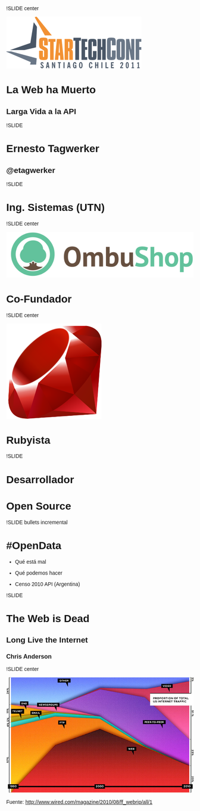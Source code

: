 !SLIDE center

<style>
body {
     font-family: Helvetica, "Gill Sans", Arial, sans-serif;
}
</style>

<img src="startechconf-logo.png" alt="Star Tech Conf"/>

<br/>

# La Web ha Muerto #

## Larga Vida a la API #

!SLIDE 
 
# Ernesto Tagwerker #

## @etagwerker ##

!SLIDE

# Ing. Sistemas (UTN) #

<!-- 
  Ingeniero en Sistemas de la Universidad Tecnológica Nacional de Buenos Aires. 
-->

!SLIDE center

<img src="ombu-shop-logo-grande-600x146.jpg" alt="Ombu Shop"/>

# Co-Fundador #

<!-- 
  Co-Fundador de Ombu Shop, Tu Tienda Online en Minutos. Una plataforma para crear tiendas
  virtuales de una forma simple y flexible. 
-->

!SLIDE center

<img src="256px-Ruby_logo.svg.png" alt="Ombu Shop">

# Rubyista #

!SLIDE

# Desarrollador #

# Open Source #

!SLIDE bullets incremental

# #OpenData #

<!-- 
  La idea de que ciertos datos estén disponibles y libres de uso y republicación, sin problemas de copyright o patentes.
  Esta charla se centra en OpenData centrado en el gobierno de Argentina. 
-->

* Qué está mal

<!-- 
  
  Ejemplos de sitios que no facilitan el acceso a la información generada por el Gobierno en Argentina. 
  
  Qué está mal con cada uno de los sitios y por qué está mal. 

-->

* Qué podemos hacer

<!-- 
  
  No podemos depender en el gobierno para emprender soluciones de OpenData. La iniciativa depende
  de nosotros. 
  
  Qué podemos hacer para facilitar el acceso a la información de Gobierno. 

-->

* Censo 2010 API (Argentina)

<!-- 

  Cómo se puede armar una API usando Ruby, Rubygems e ingeniería reversa sobre sitios existentes
  de Gobierno. 
  
  La posibilidad de abrir los datos sin tener que dedicarle mucho esfuerzo. Un ejemplo de las librerías
  disponibles para scrapear un sitio, armar una API y consumirla. 

-->

!SLIDE 

# The Web is Dead #

## Long Live the Internet ##

### Chris Anderson ##

<!-- 

  Un artículo muy controversial de Chris Anderson, autor de The Long Tail y Free, que menciona
  la disminución del uso de la Web para acceder al contenido disponible en Internet. 
  
  La idea de aplicarlo al Gobierno es decir: ¿Por qué siguen construyendo sitios web horribles? 
  (Si el futuro nos indica que el acceso al contenido en Internet no va a ser predominantemente Web)

-->

!SLIDE center

<img src="ff_webrip_chart2.jpg" alt="Cambio en el Tráfico de Internet. Wired Magazine.">

<!-- 
  
  Este es un gráfico del artículo de Chris Anderson que muestra que el acceso al contenido
  viene decreciendo desde 2000 hasta un 20% de todo el tráfico en Internet. 
  
-->

Fuente: http://www.wired.com/magazine/2010/08/ff_webrip/all/1